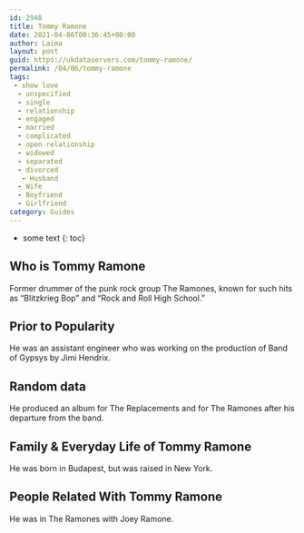 ```yaml
---
id: 2948
title: Tommy Ramone
date: 2021-04-06T00:36:45+00:00
author: Laima
layout: post
guid: https://ukdataservers.com/tommy-ramone/
permalink: /04/06/tommy-ramone
tags:
 - show love
  - unspecified
  - single
  - relationship
  - engaged
  - married
  - complicated
  - open relationship
  - widowed
  - separated
  - divorced
   - Husband
  - Wife
  - Boyfriend
  - Girlfriend
category: Guides
---
```


* some text
{: toc}


## Who is Tommy Ramone
                  
                  
                  
Former drummer of the punk rock group The Ramones, known for such hits as &#8220;Blitzkrieg Bop&#8221; and &#8220;Rock and Roll High School.&#8221;
                  
              
            
              
            
                
                
                
## Prior to Popularity
                  
                  
                  
He was an assistant engineer who was working on the production of Band of Gypsys by Jimi Hendrix.
                  
              
            
              
            
                
                
                
## Random data
                  
                  
                  
He produced an album for The Replacements and for The Ramones after his departure from the band.
                  
              
            
              
            
                
                
                
## Family & Everyday Life of Tommy Ramone
                  
                  
                  
He was born in Budapest, but was raised in New York.
                  
              
            
              
            
                
                
                
## People Related With Tommy Ramone
                  
                  
                  
He was in The Ramones with Joey Ramone.
                  
              
            
              
            
                
              
            
              
              
            
            
              
            
          
          
          